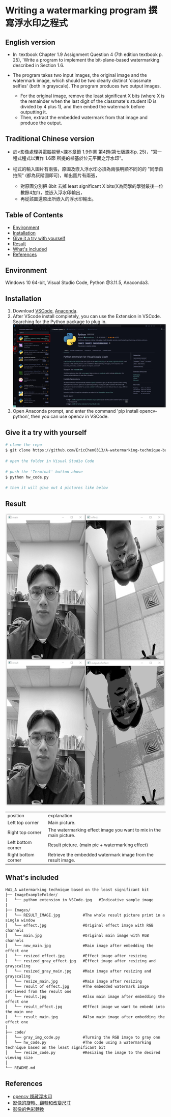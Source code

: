 # Writing a watermarking program 撰寫浮水印之程式
## English version
* In <Image Processing and Computer Vision> textbook Chapter 1.9 Assignment Question 4 (7th edition textbook p. 25), 'Write a program to implement the bit-plane-based watermarking described in Section 1.6.

* The program takes two input images, the original image and the watermark image, which should be two clearly distinct 'classmate selfies' (both in grayscale). The program produces two output images.
  * For the original image, remove the least significant X bits (where X is the remainder when the last digit of the classmate's student ID is divided by 4 plus 1), and then embed the watermark before outputting it.
  * Then, extract the embedded watermark from that image and produce the output.
## Traditional Chinese version
* 於<影像處理與電腦視覺>課本章節 1.9作業 第4題(第七版課本p. 25)，"寫一程式程式以實作 1.6節 所提的植基於位元平面之浮水印"。

* 程式的輸入圖片有兩張，原圖及嵌入浮水印必須為兩張明顯不同的的 "同學自拍照" (都為灰階圖即可)，輸出圖片有兩張，
  * 對原圖分別把 8bit  去掉 least significant X bits(X為同學的學號最後一位數餘4加1)，並嵌入浮水印輸出，
  * 再從該圖還原出所嵌入的浮水印輸出。


## Table of Contents

- [Environment](#environment)
- [Installation](#installation)
- [Give it a try with yourself](#give-it-a-try-with-yourself)
- [Result](#result)
- [What's included](#whats-included)
- [References](#references)

## Environment

Windows 10 64-bit, Visual Studio Code, Python @3.11.5, Anaconda3.

## Installation

1. Download [VSCode](https://code.visualstudio.com/Download), [Anaconda](https://www.anaconda.com/download).
2. After VScode install completely, you can use the Extension in VSCode. Searching for the Python package to plug in. 
![python extension](https://github.com/EricChen0313/A-watermarking-technique-based-on-the-least-significant-bit/blob/main/HW1_A%20watermarking%20technique%20based%20on%20the%20least%20significant%20bit/ImageExampleFolder/python%20extension%20in%20VSCode.jpg)
3. Open Anaconda prompt, and enter the command 'pip install opencv-python', then you can use opencv in VSCode.

## Give it a try with yourself

```bash
# clone the repo
$ git clone https://github.com/EricChen0313/A-watermarking-technique-based-on-the-least-significant-bit.git

# open the folder in Visual Studio Code

# push the 'Terminal' button above
$ python hw_code.py

# then it will give out 4 pictures like below
```

## Result
![Result Image](https://github.com/EricChen0313/A-watermarking-technique-based-on-the-least-significant-bit/blob/main/HW1_A%20watermarking%20technique%20based%20on%20the%20least%20significant%20bit/Images/RESULT_IMAGE.jpg)

<table>
    <tr> 
        <td>position</td>
        <td>explanation</td>
    </tr>
    <tr> 
        <td>Left top corner</td>
        <td>Main picture.</td>
    </tr>
    <tr> 
        <td>Right top corner</td>
        <td>The watermarking effect image you want to mix in the main picture.</td>
    </tr>
     <tr> 
        <td>Left bottom corner</td>
        <td>Result picture. (main pic + watermarking effect)</td>
    </tr>
    <tr> 
        <td>Right bottom corner</td>
        <td>Retrieve the embedded watermark image from the result image.</td>
    </tr>
</table>

## What's included
```
HW1_A watermarking technique based on the least significant bit
├── ImageExampleFolder/              
│   └── python extension in VSCode.jpg   #Indicative sample image
|
├── Images/              
│   └── RESULT_IMAGE.jpg          #The whole result picture print in a single window
│   └── effect.jpg                #Original effect image with RGB channels
│   └── main.jpg                  #Original main image with RGB channels
│   └── new_main.jpg              #Main image after embedding the effect one 
│   └── resized_effect.jpg        #Effect image after resizing
│   └── resized_gray_effect.jpg   #Effect image after resizing and grayscaling
│   └── resized_gray_main.jpg     #Main image after resizing and grayscaling
│   └── resize_main.jpg           #Main image after resizing
│   └── result of effect.jpg      #The embedded watermark image retrieved from the result one
│   └── result.jpg                #Also main image after embedding the effect one  
│   └── result_effect.jpg         #Effect image we want to embedd into the main one 
│   └── result_main.jpg           #Also main image after embedding the effect one  
|
├── code/              
│   └── gray_img_code.py          #Turning the RGB image to gray onn  
│   └── hw_code.py                #The code using a watermarking technique based on the least significant bit 
│   └── resize_code.py            #Resizing the image to the desired viewing size
│
└── README.md
```

## References
- [opencv 隱藏浮水印](https://benjaminnl.pixnet.net/blog/post/59461240-opencv-%E9%9A%B1%E8%97%8F%E6%B5%AE%E6%B0%B4%E5%8D%B0)
- [影像的旋轉、翻轉和改變尺寸](https://steam.oxxostudio.tw/category/python/ai/opencv-resize.html)
- [影像的色彩轉換](https://steam.oxxostudio.tw/category/python/ai/opencv-cvtcolor.html)
